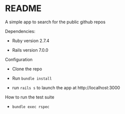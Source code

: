 # README

A simple app to search for the public github repos

Dependencies:

* Ruby version 2.7.4

* Rails version 7.0.0

Configuration

- Clone the repo

- Run `bundle install`

- run `rails s` to launch the app at http://localhost:3000

How to run the test suite

- `bundle exec rspec`


